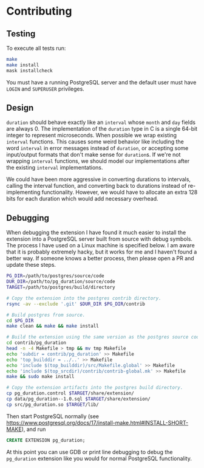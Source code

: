 # Contributing

## Testing

To execute all tests run:

```bash
make
make install
mask installcheck
```

You must have a running PostgreSQL server and the default user must have `LOGIN` and `SUPERUSER` privileges.

## Design

`duration` should behave exactly like an `interval` whose `month` and `day` fields are always 0. The implementation of
the `duration` type in C is a single 64-bit integer to represent microseconds. When possible we wrap existing `interval`
functions. This causes some weird behavior like including the word `interval` in error messages instead of `duration`, or
accepting some input/output formats that don't make sense for `duration`s. If we're not wrapping `interval` functions, we
should model our implementations after the existing `interval` implementations.

We could have been more aggressive in converting durations to intervals, calling the interval function, and converting
back to durations instead of re-implementing functionality. However, we would have to allocate an extra 128 bits for
each duration which would add necessary overhead.

## Debugging

When debugging the extension I have found it much easier to install the extension into a PostgreSQL server built from
source with debug symbols. The process I have used on a Linux machine is specified below. I am aware that it is probably
extremely hacky, but it works for me and I haven't found a better way. If someone knows a better process, then please
open a PR and update these steps.

```bash
PG_DIR=/path/to/postgres/source/code
DUR_DIR=/path/to/pg_duration/source/code
TARGET=/path/to/postgres/build/directory

# Copy the extension into the postgres contrib directory.
rsync -av --exclude '.git' $DUR_DIR $PG_DIR/contrib

# Build postgres from source.
cd $PG_DIR
make clean && make && make install

# Build the extension using the same version as the postgres source code. We have to slightly modify the Makefile.
cd contrib/pg_duration
head -n -4 Makefile > tmp && mv tmp Makefile
echo 'subdir = contrib/pg_duration' >> Makefile
echo 'top_builddir = ../..' >> Makefile
echo 'include $(top_builddir)/src/Makefile.global' >> Makefile
echo 'include $(top_srcdir)/contrib/contrib-global.mk' >> Makefile
make && sudo make install

# Copy the extension artifacts into the postgres build directory.
cp pg_duration.control $TARGET/share/extension/
cp data/pg_duration--1.0.sql $TARGET/share/extension/
cp src/pg_duration.so $TARGET/lib/
```

Then start PostgreSQL normally (see https://www.postgresql.org/docs/17/install-make.html#INSTALL-SHORT-MAKE), and run

```SQL
CREATE EXTENSION pg_duration;
```

At this point you can use GDB or print line debugging to debug the `pg_duration` extension like you would for normal
PostgreSQL functionality.
